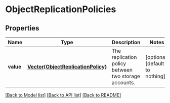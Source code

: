 # ObjectReplicationPolicies


## Properties
Name | Type | Description | Notes
------------ | ------------- | ------------- | -------------
**value** | [**Vector{ObjectReplicationPolicy}**](ObjectReplicationPolicy.md) | The replication policy between two storage accounts. | [optional] [default to nothing]


[[Back to Model list]](../README.md#models) [[Back to API list]](../README.md#api-endpoints) [[Back to README]](../README.md)


